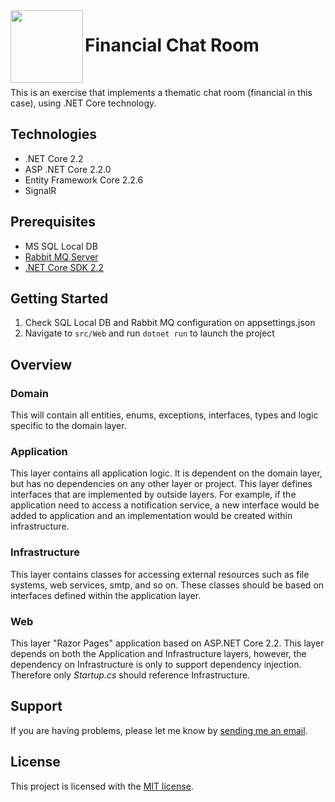  <img align="left" width="116" height="116" src="https://www.jobsity.com/themes/custom/jobsity/images/icons/logo2.svg" />
 
 # Financial Chat Room

<br/>

This is an exercise that implements a thematic chat room (financial in this case), using .NET Core technology.


## Technologies
* .NET Core 2.2
* ASP .NET Core 2.2.0
* Entity Framework Core 2.2.6
* SignalR


## Prerequisites

- MS SQL Local DB 
- [Rabbit MQ Server](https://www.rabbitmq.com/download.html)
- [.NET Core SDK 2.2](https://dotnet.microsoft.com/download/dotnet-core/2.2)

## Getting Started

1. Check SQL Local DB and Rabbit MQ configuration on appsettings.json
2. Navigate to `src/Web` and run `dotnet run` to launch the project

## Overview

### Domain

This will contain all entities, enums, exceptions, interfaces, types and logic specific to the domain layer.


### Application

This layer contains all application logic. It is dependent on the domain layer, but has no dependencies on any other layer or project. This layer defines interfaces that are implemented by outside layers. For example, if the application need to access a notification service, a new interface would be added to application and an implementation would be created within infrastructure.


### Infrastructure

This layer contains classes for accessing external resources such as file systems, web services, smtp, and so on. These classes should be based on interfaces defined within the application layer.

### Web

This layer "Razor Pages" application based on ASP.NET Core 2.2. This layer depends on both the Application and Infrastructure layers, however, the dependency on Infrastructure is only to support dependency injection. Therefore only *Startup.cs* should reference Infrastructure.

## Support

If you are having problems, please let me know by [sending me an email](mailto:lmsosa@gmail.com).

## License

This project is licensed with the [MIT license](LICENSE).
